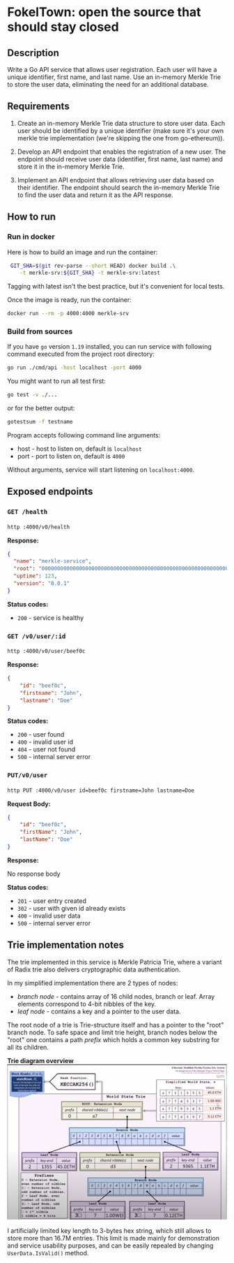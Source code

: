 # FokelTown: open the source that should stay closed

## Description 

Write a Go API service that allows user registration. Each user will have a unique identifier, first name, and last name. Use an in-memory Merkle Trie to store the user data, eliminating the need for an additional database.


## Requirements

1. Create an in-memory Merkle Trie data structure to store user data. Each user should be identified by a unique identifier (make sure it's your own merkle trie implementation (we're skipping the one from go-ethereum)).

2. Develop an API endpoint that enables the registration of a new user. The endpoint should receive user data (identifier, first name, last name) and store it in the in-memory Merkle Trie.

3. Implement an API endpoint that allows retrieving user data based on their identifier. The endpoint should search the in-memory Merkle Trie to find the user data and return it as the API response.


## How to run

### Run in docker

Here is how to build an image and run the container:
```bash
 GIT_SHA=$(git rev-parse --short HEAD) docker build .\
    -t merkle-srv:${GIT_SHA} -t merkle-srv:latest
```
Tagging with latest isn't the best practice, but it's convenient for local tests.

Once the image is ready, run the container:
```bash
docker run --rm -p 4000:4000 merkle-srv
```

### Build from sources

If you have `go` version `1.19` installed, you can run service with following command executed from the project root directory:

```bash
go run ./cmd/api -host localhost -port 4000
```

You might want to run all test first:

```bash
go test -v ./...
```
or for the better output:
```bash
gotestsum -f testname
```

Program accepts following command line arguments:
- host - host to listen on, default is `localhost`
- port - port to listen on, default is `4000`

Without arguments, service will start listening on `localhost:4000`.


## Exposed endpoints

### `GET /health`

```bash
http :4000/v0/health
```

**Response:**

```json
{
  "name": "merkle-service",
  "root": "0000000000000000000000000000000000000000000000000000000000000000",
  "uptime": 123,
  "version": "0.0.1"
}
```

**Status codes:**
- `200` - service is healthy

### `GET /v0/user/:id`

```bash
http :4000/v0/user/beef0c
```

**Response:**

```json
{
    "id": "beef0c",
    "firstname": "John",
    "lastname": "Doe"
}
```
**Status codes:**
- `200` - user found
- `400` - invalid user id
- `404` - user not found
- `500` - internal server error


### `PUT/v0/user`

```bash
http PUT :4000/v0/user id=beef0c firstname=John lastname=Doe
```

**Request Body:**

```json
{
    "id": "beef0c",
    "firstName": "John",
    "lastName": "Doe"
}
```
**Response:**

No response body


**Status codes:**
- `201` - user entry created
- `302` - user with given id already exists
- `400` - invalid user data
- `500` - internal server error

## Trie implementation notes

The trie implemented in this service is Merkle Patricia Trie, where a variant of Radix trie also delivers cryptographic data authentication.

In my simplified implementation there are 2 types of nodes:
- _branch node_ - contains array of 16 child nodes, branch or leaf. Array elements correspond to 4-bit nibbles of the key.
- _leaf node_ - contains a key and a pointer to the user data.

The root node of a trie is Trie-structure itself and has a pointer to the "root" branch node. To safe space and limit trie height, branch nodes below the "root" one contains a path _prefix_ which holds a common key substring for all its children. 

**Trie diagram overview**
![Ptricia trie example](patricia_trie.png "Source: https://www.youtube.com/watch?v=QlawpoK4g5A")


I artificially limited key length to 3-bytes hex string, which still allows to store more than 16.7M entries.  This limit is made mainly for demonstration and service usability purposes, and can be easily repealed by changing `UserData.IsValid()` method.
